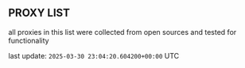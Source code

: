 ## PROXY LIST

all proxies in this list were collected from open sources and tested for functionality

last update: `2025-03-30 23:04:20.604200+00:00` UTC